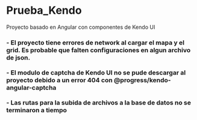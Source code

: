 # Prueba_Kendo
Proyecto basado en Angular con componentes de Kendo UI 



<h3> - El proyecto tiene errores de network al cargar el mapa y el grid. Es probable que falten configuraciones en algun archivo de json. <br><br>- El modulo de captcha de Kendo UI no se pude descargar al proyecto debido a un error 404 con @progress/kendo-angular-captcha <br><br>- Las rutas para la subida de archivos a la base de datos no se terminaron a tiempo
</h3>
